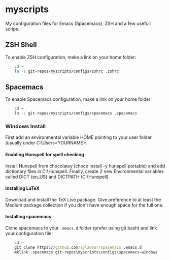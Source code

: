 # myscripts

My configuration files for Emacs (Spacemacs), ZSH and a few usefull scrips.

## ZSH Shell

To enable ZSH configuration, make a link on your home folder:

```bash
    cd ~
    ln -s git-repos/myscripts/configs/zshrc .zshrc
```

## Spacemacs

To enable Spacemacs configuration, make a link on your home folder:

```bash
    cd ~
    ln -s git-repos/myscripts/configs/spacemacs .spacemacs
```

### Windows Install

First add an environmental variable HOME pointing to your user folder (usually
under C:\Users\<YOURNAME>.

#### Enabling Hunspell for spell checking

Install Hunspell from chocolatey (choco install -y hunspell.portable) and add
dictionary files in C:\Hunspell. Finally, create 2 new Environmental variables
called DICT (en_US) and DICTPATH (C:\Hunspell)

#### Installing LaTeX

Download and install the TeX Live package. Give preference to at least the Medium
package collection if you don't have enough space for the full one.

#### Installing spacemacs

Clone spacemacs to your `.emacs.d` folder (prefer using git bash) and link your configuration file:

```cmd
    cd ~
    git clone https://github.com/syl20bnr/spacemacs .emacs.d
    mklink .spacemacs git-repos\myscripts\configs\spacemacs-windows
```

